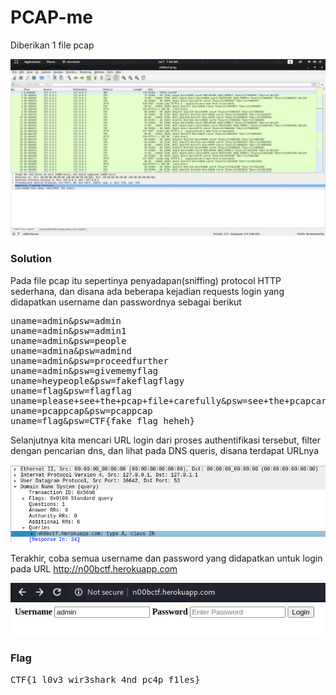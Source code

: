 <h1><b>PCAP-me</b></h1>
<p>Diberikan 1 file pcap</p>
<p align="center">
  <img src="https://github.com/enomarozi/CTF-Writeup/blob/master/Wireshark/Images/pcapNG.jpg">
</p>
<h3><b>Solution</b></h3>
<p>Pada file pcap itu sepertinya penyadapan(sniffing) protocol HTTP sederhana, dan disana ada beberapa kejadian requests login yang didapatkan username dan passwordnya sebagai berikut</p>
<pre>
uname=admin&psw=admin
uname=admin&psw=admin1
uname=admin&psw=people
uname=admina&psw=admind
uname=admin&psw=proceedfurther
uname=admin&psw=givememyflag
uname=heypeople&psw=fakeflagflagy
uname=flag&psw=flagflag
uname=please+see+the+pcap+file+carefully&psw=see+the+pcapcarefully
uname=pcappcap&psw=pcappcap
uname=flag&psw=CTF{fake_flag_heheh}
</pre>
<p>Selanjutnya kita mencari URL login dari proses authentifikasi tersebut, filter dengan pencarian dns, dan lihat pada DNS queris, disana terdapat URLnya</p>
<p align="center">
  <img src="https://github.com/enomarozi/CTF-Writeup/blob/master/Wireshark/Images/pcapNG1.jpg">
</p>
<p>Terakhir, coba semua username dan password yang didapatkan untuk login pada URL <a href="http://n00bctf.herokuapp.com/">http://n00bctf.herokuapp.com</a></p>
<p align='center'>
  <img src="https://github.com/enomarozi/CTF-Writeup/blob/master/Wireshark/Images/pcapNG2.jpg">
</p>
<h3><b>Flag</b></h3>
<pre>
CTF{1_l0v3_wir3shark_4nd_pc4p_f1les}
</pre>
